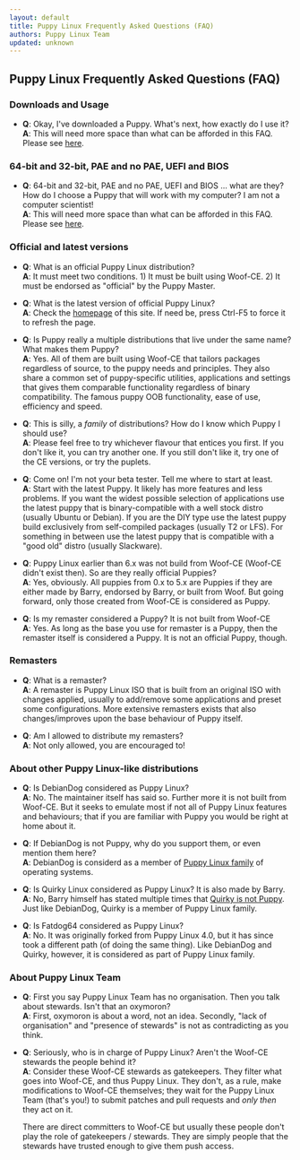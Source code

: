 ```yaml
---
layout: default
title: Puppy Linux Frequently Asked Questions (FAQ)
authors: Puppy Linux Team
updated: unknown
---
```

## Puppy Linux Frequently Asked Questions (FAQ)

### Downloads and Usage


 - **Q**: Okay, I've downloaded a Puppy. What's next, how exactly do
   I use it? <br>
   **A**: This will need more space than what can be afforded in 
   this FAQ. Please see [here](install.html).
   
 
### 64-bit and 32-bit, PAE and no PAE, UEFI and BIOS

 - **Q**: 64-bit and 32-bit, PAE and no PAE, UEFI and BIOS ... what are
   they? How do I choose a Puppy that will work with my computer?
   I am not a computer scientist! <br>
   **A**: This will need more space than what can be afforded in 
   this FAQ. Please see [here](arch.html).


### Official and latest versions

 - **Q**: What is an official Puppy Linux distribution? <br>
   **A**: It must meet two conditions. 1) It must be built using
   Woof-CE. 2) It must be endorsed as "official" by the Puppy Master.

 - **Q**: What is the latest version of official Puppy Linux? <br>
   **A**: Check the [homepage](index.html) of this site. If need be,
   press Ctrl-F5 to force it to refresh the page.
   
 - **Q**: Is Puppy really a multiple distributions that live under 
   the same name? What makes them Puppy? <br>
   **A**: Yes. All of them are built using Woof-CE that tailors packages
   regardless of source, to the puppy needs and principles. They also share a
   common set of puppy-specific utilities, applications and settings that gives
   them comparable functionality regardless of binary compatibility. The
   famous puppy OOB functionality, ease of use, efficiency and speed.
   
 - **Q**: This is silly, a _family_ of distributions? How do I know
   which Puppy I should use? <br>
   **A**: Please feel free to try whichever flavour that entices you
   first. If you don't like it, you can try another one. If you still
   don't like it, try one of the CE versions, or try the puplets.

 - **Q**: Come on! I'm not your beta tester. Tell me where to start at least.<br>
   **A**: Start with the latest Puppy. It likely has more features and less
   problems. If you want the widest possible selection of applications use the
   latest puppy that is binary-compatible with a well stock distro (usually
   Ubuntu or Debian). If you are the DIY type use the latest puppy build
   exclusively from self-compiled packages (usually T2 or LFS). For something
   in between use the latest puppy that is compatible with a "good old" distro
   (usually Slackware).

 - **Q**: Puppy Linux earlier than 6.x was not build from Woof-CE (Woof-CE 
   didn't exist then). So are they really official Puppies? <br>
   **A**: Yes, obviously. All puppies from 0.x to 5.x are Puppies if they
   are either made by Barry, endorsed by Barry, or built from Woof.
   But going forward, only those created from Woof-CE is considered
   as Puppy.
 
 - **Q**: Is my remaster considered a Puppy? It is not built from 
   Woof-CE<br>
   **A**: Yes. As long as the base you use for remaster is a Puppy, then
   the remaster itself is considered a Puppy. It is not an official
   Puppy, though.



### Remasters

 - **Q**: What is a remaster? <br>
   **A**: A remaster is Puppy Linux ISO that is built from an original
   ISO with changes applied, usually to add/remove some applications 
   and preset some configurations. More extensive remasters exists that
   also changes/improves upon the base behaviour of Puppy itself.
   
 - **Q**: Am I allowed to distribute my remasters? <br>
   **A**: Not only allowed, you are encouraged to!



### About other Puppy Linux-like distributions

 - **Q**: Is DebianDog considered as Puppy Linux? <br>
   **A**: No. The maintainer itself has said so. Further more it is not
   built from Woof-CE. But it seeks to emulate most if not all of Puppy
   Linux features and behaviours; that if you are familiar with Puppy
   you would be right at home about it.
   
 - **Q**: If DebianDog is not Puppy, why do you support them, or 
   even mention them here? <br>
   **A**: DebianDog is considerd as a member of 
   [Puppy Linux family](history.html#family) of operating systems.
 
 - **Q**: Is Quirky Linux considered as Puppy Linux? It is also made by 
   Barry.<br>
   **A**: No, Barry himself has stated multiple times that 
   [Quirky is not Puppy](http://barryk.org/news/?viewDetailed=00266).
   Just like DebianDog, Quirky is a member of Puppy Linux family.
 
 - **Q**: Is Fatdog64 considered as Puppy Linux? <br>
   **A**: No. It was originally forked from Puppy Linux 4.0, but it has
   since took a different path (of doing the same thing).
   Like DebianDog and Quirky, however, it is considered as part of 
   Puppy Linux family.
 
 
 
### About Puppy Linux Team
  
 - **Q**: First you say Puppy Linux Team has no organisation. Then you
   talk about stewards. Isn't that an oxymoron? <br>
   **A**: First, oxymoron is about a word, not an idea. Secondly,
   "lack of organisation" and "presence of stewards" is not as 
   contradicting as you think.
   
 - **Q**: Seriously, who is in charge of Puppy Linux? Aren't the Woof-CE 
   stewards the people behind it? <br>
   **A**: Consider these Woof-CE stewards as gatekeepers. They filter
   what goes into Woof-CE, and thus Puppy Linux. They don't, as a rule,
   make modifications to Woof-CE themselves; they wait for the Puppy 
   Linux Team (that's you!) to submit patches and pull requests and
   _only then_ they act on it.
   
   There are direct committers to Woof-CE but usually these people don't
   play the role of gatekeepers / stewards. They are simply people that
   the stewards have trusted enough to give them push access.

